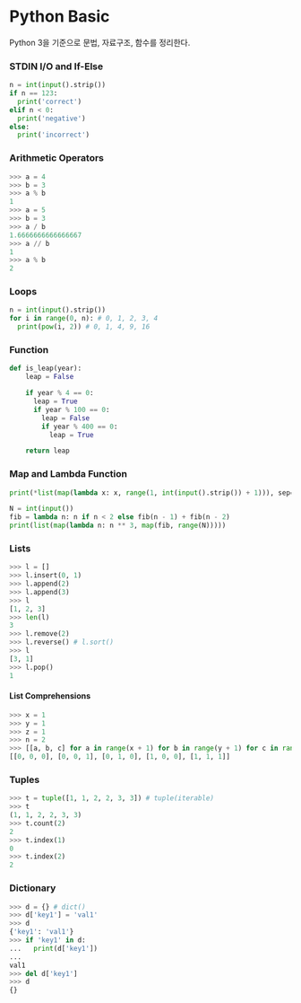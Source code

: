 # Python Basic

Python 3을 기준으로 문법, 자료구조, 함수를 정리한다.

### STDIN I/O and If-Else

```python
n = int(input().strip())
if n == 123:
  print('correct')
elif n < 0:
  print('negative')
else:
  print('incorrect')
```

### Arithmetic Operators

```python
>>> a = 4
>>> b = 3
>>> a % b
1
>>> a = 5
>>> b = 3
>>> a / b
1.6666666666666667
>>> a // b
1
>>> a % b
2
```

### Loops

```python
n = int(input().strip())
for i in range(0, n): # 0, 1, 2, 3, 4
  print(pow(i, 2)) # 0, 1, 4, 9, 16
```

### Function

```python
def is_leap(year):
    leap = False

    if year % 4 == 0:
      leap = True
      if year % 100 == 0:
        leap = False
        if year % 400 == 0:
          leap = True

    return leap
```

### Map and Lambda Function

```python
print(*list(map(lambda x: x, range(1, int(input().strip()) + 1))), sep='')
```

```python
N = int(input())
fib = lambda n: n if n < 2 else fib(n - 1) + fib(n - 2)
print(list(map(lambda n: n ** 3, map(fib, range(N)))))
```

### Lists

```python
>>> l = []
>>> l.insert(0, 1)
>>> l.append(2)
>>> l.append(3)
>>> l
[1, 2, 3]
>>> len(l)
3
>>> l.remove(2)
>>> l.reverse() # l.sort()
>>> l
[3, 1]
>>> l.pop()
1
```

#### List Comprehensions

```python
>>> x = 1
>>> y = 1
>>> z = 1
>>> n = 2
>>> [[a, b, c] for a in range(x + 1) for b in range(y + 1) for c in range(z + 1) if a + b + c != n]
[[0, 0, 0], [0, 0, 1], [0, 1, 0], [1, 0, 0], [1, 1, 1]]
```

### Tuples

```python
>>> t = tuple([1, 1, 2, 2, 3, 3]) # tuple(iterable)
>>> t
(1, 1, 2, 2, 3, 3)
>>> t.count(2)
2
>>> t.index(1)
0
>>> t.index(2)
2
```

### Dictionary

```python
>>> d = {} # dict()
>>> d['key1'] = 'val1'
>>> d
{'key1': 'val1'}
>>> if 'key1' in d:
...   print(d['key1'])
...
val1
>>> del d['key1']
>>> d
{}
```
